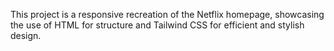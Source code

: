 This project is a responsive recreation of the Netflix homepage, showcasing the use of HTML for structure and Tailwind CSS for efficient and stylish design.
